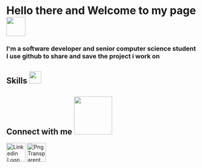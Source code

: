 <h1 >Hello there and Welcome to my page <img src="https://media.giphy.com/media/hvRJCLFzcasrR4ia7z/giphy.gif" width=50></h1>
<h3>
I'm a software developer and senior computer science student I use github to share and save the project i work on 
</h3>

<h2> Skills <img src = "https://media2.giphy.com/media/QssGEmpkyEOhBCb7e1/giphy.gif?cid=ecf05e47a0n3gi1bfqntqmob8g9aid1oyj2wr3ds3mg700bl&rid=giphy.gif" width = 32px> </h2>



<h2> Connect with me <img src='https://raw.githubusercontent.com/ShahriarShafin/ShahriarShafin/main/Assets/handshake.gif' width="100px"> </h2>
<a href = 'https://www.linkedin.com/in/nouf-alharthi-56271a249'> 
  <a href="https://www.freeiconspng.com/img/2026" title="Image from freeiconspng.com"><img src="https://www.freeiconspng.com/uploads/linkedin-logo-3.png" width="50" alt="Linkedin Logo Png Available In Different Size" /></a></a> 
  
<a href="mailto:noufalharthi2000@gmail.com">
  <a href="https://www.freeiconspng.com/img/7230" title="Image from freeiconspng.com"><img src="https://www.freeiconspng.com/uploads/mail-server-icon-png-5.png" width="50" alt="Png Transparent Email Server" /></a>
</a>




